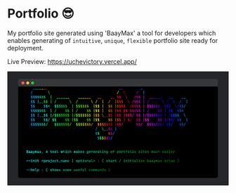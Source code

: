 # Portfolio 😎

My portfolio site generated using 'BaayMax' a tool for developers which enables generating of `intuitive`, `unique`, `flexible` portfolio site ready for deployment.

Live Preview: https://uchevictory.vercel.app/

<img src="https://github.com/Benrobo/baaymax-assets/blob/main/cli.png?raw=true">

